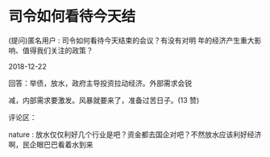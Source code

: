 # 司令如何看待今天结

(提问)匿名用户 : 司令如何看待今天结束的会议？有没有对明 年的经济产生重大影响、值得我们关注的政策？

2018-12-22

回答：举债，放水，政府主导投资拉动经济。外部需求会锐

减，内部需求要激发。风暴就要来了，准备过苦日子。(13 赞)

评论区：

nature : 放水仅仅利好几个行业是吧？资金都去国企对吧？不然放水应该利好经济啊，民企眼巴巴看着水到来